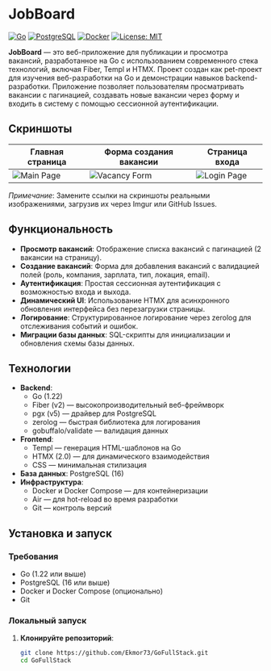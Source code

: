 # JobBoard

[![Go](https://img.shields.io/badge/Go-1.22-blue)](https://golang.org/) [![PostgreSQL](https://img.shields.io/badge/PostgreSQL-16-blue)](https://www.postgresql.org/) [![Docker](https://img.shields.io/badge/Docker-20.10-blue)](https://www.docker.com/) [![License: MIT](https://img.shields.io/badge/License-MIT-yellow.svg)](https://opensource.org/licenses/MIT)

**JobBoard** — это веб-приложение для публикации и просмотра вакансий, разработанное на Go с использованием современного стека технологий, включая Fiber, Templ и HTMX. Проект создан как pet-проект для изучения веб-разработки на Go и демонстрации навыков backend-разработки. Приложение позволяет пользователям просматривать вакансии с пагинацией, создавать новые вакансии через форму и входить в систему с помощью сессионной аутентификации.

## Скриншоты

| Главная страница | Форма создания вакансии | Страница входа |
|------------------|-------------------------|----------------|
| ![Main Page](https://via.placeholder.com/300x200.png?text=Main+Page) | ![Vacancy Form](https://via.placeholder.com/300x200.png?text=Vacancy+Form) | ![Login Page](https://via.placeholder.com/300x200.png?text=Login+Page) |

*Примечание*: Замените ссылки на скриншоты реальными изображениями, загрузив их через Imgur или GitHub Issues.

## Функциональность

- **Просмотр вакансий**: Отображение списка вакансий с пагинацией (2 вакансии на страницу).
- **Создание вакансий**: Форма для добавления вакансий с валидацией полей (роль, компания, зарплата, тип, локация, email).
- **Аутентификация**: Простая сессионная аутентификация с возможностью входа и выхода.
- **Динамический UI**: Использование HTMX для асинхронного обновления интерфейса без перезагрузки страницы.
- **Логирование**: Структурированное логирование через zerolog для отслеживания событий и ошибок.
- **Миграции базы данных**: SQL-скрипты для инициализации и обновления схемы базы данных.

## Технологии

- **Backend**:
  - Go (1.22)
  - Fiber (v2) — высокопроизводительный веб-фреймворк
  - pgx (v5) — драйвер для PostgreSQL
  - zerolog — быстрая библиотека для логирования
  - gobuffalo/validate — валидация данных
- **Frontend**:
  - Templ — генерация HTML-шаблонов на Go
  - HTMX (2.0) — для динамического взаимодействия
  - CSS — минимальная стилизация
- **База данных**: PostgreSQL (16)
- **Инфраструктура**:
  - Docker и Docker Compose — для контейнеризации
  - Air — для hot-reload во время разработки
  - Git — контроль версий

## Установка и запуск

### Требования

- Go (1.22 или выше)
- PostgreSQL (16 или выше)
- Docker и Docker Compose (опционально)
- Git

### Локальный запуск

1. **Клонируйте репозиторий**:
   ```bash
   git clone https://github.com/Ekmor73/GoFullStack.git
   cd GoFullStack